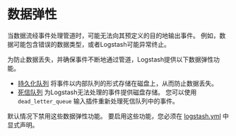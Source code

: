 # 数据弹性

当数据流经事件处理管道时，可能无法向其预定义的目的地输出事件。 例如，数据可能包含错误的数据类型，或者Logstash可能异常终止。

为防止数据丢失，并确保事件不断地通过管道，Logstash提供以下数据弹性功能。

- [持久化队列](../10-Data-Resiliency/Persistent-Queues.md) 将事件以内部队列的形式存储在磁盘上，从而防止数据丢失。
- [死信队列](../10-Data-Resiliency/Dead-Letter-Queues.md) 为Logstash无法处理的事件提供磁盘存储。 您可以使用 `dead_letter_queue` 输入插件重新处理死信队列中的事件。

默认情况下禁用这些数据弹性功能。 要启用这些功能，您必须在 [logstash.yml](../04-Setting-Up-and-Running-Logstash/logstash.yml.md) 中显式声明。